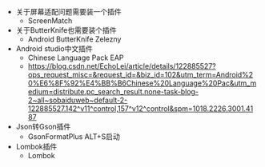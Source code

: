 * 关于屏幕适配问题需要装一个插件
  * ScreenMatch
* 关于ButterKnife也需要装个插件
  * Android ButterKnife Zelezny
* Android studio中文插件
  * Chinese Language Pack EAP
  * https://blog.csdn.net/EchoLei/article/details/122885527?ops_request_misc=&request_id=&biz_id=102&utm_term=Android%20%E6%8F%92%E4%BB%B6Chinese%20Language%20Pac&utm_medium=distribute.pc_search_result.none-task-blog-2~all~sobaiduweb~default-2-122885527.142^v11^control,157^v12^control&spm=1018.2226.3001.4187
* Json转Gson插件
  * GsonFormatPlus    ALT+S启动
* Lombok插件
  * Lombok